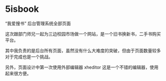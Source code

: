 5isbook
=======

“我爱搜书” 后台管理系统全部页面

这次跟部门师兄一起为三边校园市场做一个网站，是一个旧书换新书，二手书购买平台。

其中我负责的是后台所有页面，虽然没有什么大难度的突破，但由于页面数量较多对于完成也是一个挑战。

另外，页面设计中第一次使用外部编辑器 xheditor 这是一个不错的编辑器，使用起来很方便。
